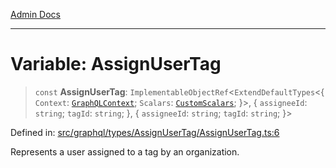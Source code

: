 [Admin Docs](/)

***

# Variable: AssignUserTag

> `const` **AssignUserTag**: `ImplementableObjectRef`\<`ExtendDefaultTypes`\<\{ `Context`: [`GraphQLContext`](../../../../context/type-aliases/GraphQLContext.md); `Scalars`: [`CustomScalars`](../../../../scalars/type-aliases/CustomScalars.md); \}\>, \{ `assigneeId`: `string`; `tagId`: `string`; \}, \{ `assigneeId`: `string`; `tagId`: `string`; \}\>

Defined in: [src/graphql/types/AssignUserTag/AssignUserTag.ts:6](https://github.com/gautam-divyanshu/talawa-api/blob/84910820371ade6fdca33545b3a0fc1e929731b2/src/graphql/types/AssignUserTag/AssignUserTag.ts#L6)

Represents a user assigned to a tag by an organization.
